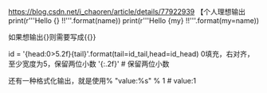 https://blog.csdn.net/i_chaoren/article/details/77922939
【个人理想输出
    print(r'''Hello {} !!'''.format(name))
    print(r'''Hello {my} !!'''.format(my=name))

如果想输出{}则需要写成{{}}

id = '{head:0>5.2f}{tail}'.format(tail=id_tail,head=id_head)
0填充，右对齐，至少宽度为5，保留两位小数
'{:.2f}' # 保留两位小数


还有一种格式化输出，就是使用%
"value:%s" % 1  # value:1